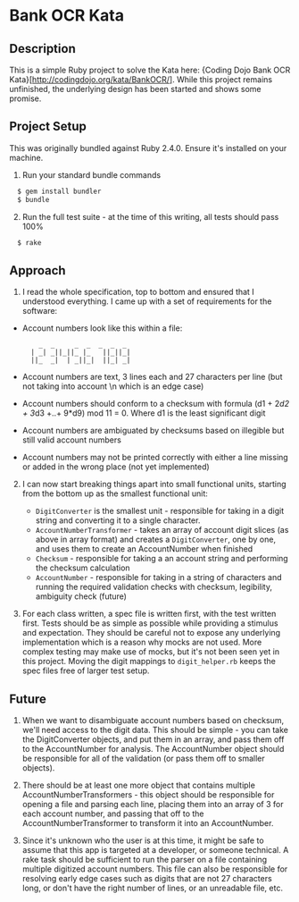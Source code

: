 # Bank OCR Kata

## Description

This is a simple Ruby project to solve the Kata here: {Coding Dojo Bank OCR Kata}[http://codingdojo.org/kata/BankOCR/]. While this project remains unfinished, the underlying design has been started and shows some promise.

## Project Setup

This was originally bundled against Ruby 2.4.0. Ensure it's installed on your machine.

1. Run your standard bundle commands
```bash
  $ gem install bundler
  $ bundle
```
2. Run the full test suite - at the time of this writing, all tests should pass 100%
```bash
  $ rake
```

## Approach

1. I read the whole specification, top to bottom and ensured that I understood everything. I came up with a set of requirements for the software:

  - Account numbers look like this within a file:

    ```
        _  _     _  _  _  _  _
      | _| _||_||_ |_   ||_||_|
      ||_  _|  | _||_|  ||_| _|
    ```

  - Account numbers are text, 3 lines each and 27 characters per line (but not taking into account \n which is an edge case)
  - Account numbers should conform to a checksum with formula (d1 + 2*d2 + 3*d3 +..+ 9*d9) mod 11 = 0. Where d1 is the least significant digit
  - Account numbers are ambiguated by checksums based on illegible but still valid account numbers
  - Account numbers may not be printed correctly with either a line missing or added in the wrong place (not yet implemented)

2. I can now start breaking things apart into small functional units, starting from the bottom up as the smallest functional unit:

   - `DigitConverter` is the smallest unit - responsible for taking in a digit string and converting it to a single character.
   - `AccountNumberTransformer` - takes an array of account digit slices (as above in array format) and creates a `DigitConverter`, one by one, and uses them to create an AccountNumber when finished
   - `Checksum` - responsible for taking a an account string and performing the checksum calculation
   - `AccountNumber` - responsible for taking in a string of characters and running the required validation checks with checksum, legibility, ambiguity check (future)

3. For each class written, a spec file is written first, with the test written first. Tests should be as simple as possible while providing a stimulus and expectation. They should be careful not to expose any underlying implementation which is a reason why mocks are not used. More complex testing may make use of mocks, but it's not been seen yet in this project. Moving the digit mappings to `digit_helper.rb` keeps the spec files free of larger test setup.

## Future

1. When we want to disambiguate account numbers based on checksum, we'll need access to the digit data. This should be simple - you can take the DigitConverter objects, and put them in an array, and pass them off to the AccountNumber for analysis. The AccountNumber object should be responsible for all of the validation (or pass them off to smaller objects).

2. There should be at least one more object that contains multiple AccountNumberTransformers - this object should be responsible for opening a file and parsing each line, placing them into an array of 3 for each account number, and passing that off to the AccountNumberTransformer to transform it into an AccountNumber.

3. Since it's unknown who the user is at this time, it might be safe to assume that this app is targeted at a developer, or someone technical. A rake task should be sufficient to run the parser on a file containing multiple digitized account numbers. This file can also be responsible for resolving early edge cases such as digits that are not 27 characters long, or don't have the right number of lines, or an unreadable file, etc.
